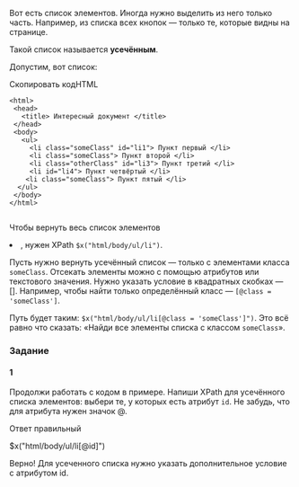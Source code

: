 Вот есть список элементов. Иногда нужно выделить из него только часть. Например, из списка всех кнопок — только те, которые видны на странице.

Такой список называется **усечённым**.

Допустим, вот список:

Скопировать кодHTML

```
<html>
 <head>
   <title> Интересный документ </title>
 </head>
 <body>
   <ul>
     <li class="someClass" id="li1"> Пункт первый </li>
     <li class="someClass"> Пункт второй </li>
     <li class="otherClass" id="li3"> Пункт третий </li>
     <li id="li4"> Пункт четвёртый </li>
    <li class="someClass"> Пункт пятый </li> 
  </ul>
 </body>
</html>
 
```

Чтобы вернуть весь список элементов <li>, нужен XPath `$x("html/body/ul/li")`.

Пусть нужно вернуть усечённый список — только с элементами класса `someClass`. Отсекать элементы можно с помощью атрибутов или текстового значения. Нужно указать условие в квадратных скобках — []. Например, чтобы найти только определённый класс — `[@class = 'someClass']`.

Путь будет таким: `$x("html/body/ul/li[@class = 'someClass']")`. Это всё равно что сказать: «Найди все элементы списка с классом `someClass`».

### Задание
#### 1
Продолжи работать с кодом в примере. Напиши XPath для усечённого списка элементов: выбери те, у которых есть атрибут `id`. Не забудь, что для атрибута нужен значок @.

Ответ правильный

$x("html/body/ul/li[@id]")

Верно! Для усеченного списка нужно указать дополнительное условие с атрибутом id.